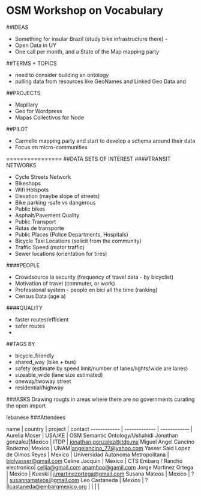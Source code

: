 OSM Workshop on Vocabulary
======================

##IDEAS
* Something for insular Brazil (study bike infrastructure there) - 
* Open Data in UY
* One call per month, and a State of the Map mapping party

##TERMS + TOPICS
* need to consider building an ontology
* pulling data from resources like GeoNames and Linked Geo Data and 

##PROJECTS
* Mapillary
* Geo for Wordpress
* Mapas Collectivos for Node 


##PILOT
* Carmello mapping party and start to develop a schema around their data
* Focus on micro-communities


================
##DATA SETS OF INTEREST
####TRANSIT NETWORKS
* Cycle Streets Network
* Bikeshops
* Wifi Hotspots
* Elevation (maybe slope of streets)
* Bike parking -safe vs dangerous
* Public bikes
* Asphalt/Pavement Quality
* Public Transport
* Rutas de transporte
* Public Places (Police Departments, Hospitals)
* Bicycle Taxi Locations (solicit from the community)
* Traffic Speed (motor traffic)
* Sewer locations (orientation for tires)

####PEOPLE
* Crowdsource la security (frequency of travel data - by bicyclist)
* Motivation of travel (commuter, or work)
* Professional system - people en bici all the time (ranking)
* Census Data (age a)

####QUALITY
* faster routes/efficient
* safer routes
* 

##TAGS BY 
* bicycle_friendly
* shared_way (bike + bus)
* safety (estimate by speed limit/number of lanes/lights/wide are lanes)
* sizeable_wide (lane size estimated)
* oneway/twoway street
* residential/highway

###ASKS
Drawing rougts in areas where there are no governments curating the open import


lebanese
###Attendees

name | country | project | contact
------------ | ------------- | ------------ |
Aurelia Moser | USA/KE  | OSM Semantic Ontology/Ushahidi
Jonathan  gonzalez|Mexico   | ITDP  | jonathan.gonzalez@itdp.mx
Miguel Angel Cancino Rodezno| Mexico  | UNAM|angelancino_77@yahoo.com
Yasser Said Lopez de Olmos Reyes | Mexico | Universidad Autonoma Metropolitana | biolyasser@gmail.com
Celine Jacquin  | Mexico  | CTS Embarq / Rancho electronico| celija@gmail.com anamhoo@gamil.com
Jorge Martinez Ortega | Mexico | Kueski | j.martinezortega@gmail.com
Susana Mateos | Mexico | ? | susannamateos@gmail.com
Leo Castaneda | Mexico | ?|lcastaneda@embarqmexico.org
| | | |
